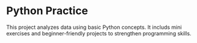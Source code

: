 # Python Practice

This project analyzes data using basic Python concepts.
It includs mini exercises and beginner-friendly projects to strengthen programming skills.
